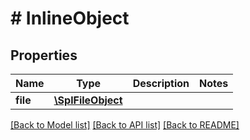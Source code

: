 # # InlineObject

## Properties

Name | Type | Description | Notes
------------ | ------------- | ------------- | -------------
**file** | [**\SplFileObject**](\SplFileObject.md) |  | 

[[Back to Model list]](../../README.md#documentation-for-models) [[Back to API list]](../../README.md#documentation-for-api-endpoints) [[Back to README]](../../README.md)


